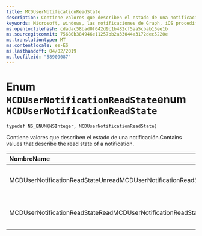 ```yaml
---
title: MCDUserNotificationReadState
description: Contiene valores que describen el estado de una notificación.
keywords: Microsoft, windows, las notificaciones de Graph, iOS procedimientos, procedimientos iPhone
ms.openlocfilehash: cdadac58bad0f642d9c1b482cf5aa5cbab15ee1b
ms.sourcegitcommit: 75680b384946e11257bb2a33044a3172dec5220e
ms.translationtype: MT
ms.contentlocale: es-ES
ms.lasthandoff: 04/02/2019
ms.locfileid: "58909087"
---
```

# <a name="enum-mcdusernotificationreadstate"></a><span data-ttu-id="6925f-104">Enum `MCDUserNotificationReadState`</span><span class="sxs-lookup"><span data-stu-id="6925f-104">enum `MCDUserNotificationReadState`</span></span>

```
typedef NS_ENUM(NSInteger, MCDUserNotificationReadState)
```

<span data-ttu-id="6925f-105">Contiene valores que describen el estado de una notificación.</span><span class="sxs-lookup"><span data-stu-id="6925f-105">Contains values that describe the read state of a notification.</span></span>

|<span data-ttu-id="6925f-106">Nombre</span><span class="sxs-lookup"><span data-stu-id="6925f-106">Name</span></span> | <span data-ttu-id="6925f-107">Valor</span><span class="sxs-lookup"><span data-stu-id="6925f-107">Value</span></span> | <span data-ttu-id="6925f-108">Descripción</span><span class="sxs-lookup"><span data-stu-id="6925f-108">Description</span></span> |
|:-- |:-- |:-- |
|   <span data-ttu-id="6925f-109">MCDUserNotificationReadStateUnread</span><span class="sxs-lookup"><span data-stu-id="6925f-109">MCDUserNotificationReadStateUnread</span></span> |<span data-ttu-id="6925f-110">0</span><span class="sxs-lookup"><span data-stu-id="6925f-110">0</span></span>| <span data-ttu-id="6925f-111">No se ha leído la notificación.</span><span class="sxs-lookup"><span data-stu-id="6925f-111">The notification has not been read.</span></span> |
|   <span data-ttu-id="6925f-112">MCDUserNotificationReadStateRead</span><span class="sxs-lookup"><span data-stu-id="6925f-112">MCDUserNotificationReadStateRead</span></span> | <span data-ttu-id="6925f-113">1</span><span class="sxs-lookup"><span data-stu-id="6925f-113">1</span></span>| <span data-ttu-id="6925f-114">Se ha leído la notificación.</span><span class="sxs-lookup"><span data-stu-id="6925f-114">The notification has been read.</span></span>|